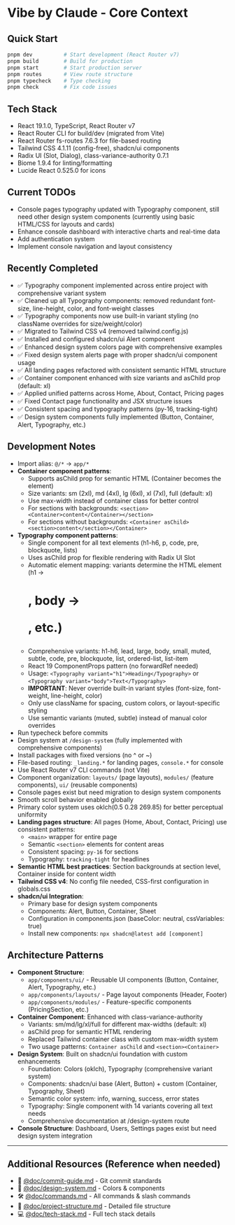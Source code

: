 # Vibe by Claude - Core Context

## Quick Start
```bash
pnpm dev          # Start development (React Router v7)
pnpm build        # Build for production
pnpm start        # Start production server
pnpm routes       # View route structure
pnpm typecheck    # Type checking
pnpm check        # Fix code issues
```

## Tech Stack
- React 19.1.0, TypeScript, React Router v7
- React Router CLI for build/dev (migrated from Vite)
- React Router fs-routes 7.6.3 for file-based routing
- Tailwind CSS 4.1.11 (config-free), shadcn/ui components
- Radix UI (Slot, Dialog), class-variance-authority 0.7.1
- Biome 1.9.4 for linting/formatting
- Lucide React 0.525.0 for icons

## Current TODOs
- Console pages typography updated with Typography component, still need other design system components (currently using basic HTML/CSS for layouts and cards)
- Enhance console dashboard with interactive charts and real-time data
- Add authentication system
- Implement console navigation and layout consistency

## Recently Completed
- ✅ Typography component implemented across entire project with comprehensive variant system
- ✅ Cleaned up all Typography components: removed redundant font-size, line-height, color, and font-weight classes
- ✅ Typography components now use built-in variant styling (no className overrides for size/weight/color)
- ✅ Migrated to Tailwind CSS v4 (removed tailwind.config.js)
- ✅ Installed and configured shadcn/ui Alert component
- ✅ Enhanced design system colors page with comprehensive examples
- ✅ Fixed design system alerts page with proper shadcn/ui component usage
- ✅ All landing pages refactored with consistent semantic HTML structure
- ✅ Container component enhanced with size variants and asChild prop (default: xl)
- ✅ Applied unified patterns across Home, About, Contact, Pricing pages
- ✅ Fixed Contact page functionality and JSX structure issues
- ✅ Consistent spacing and typography patterns (py-16, tracking-tight)
- ✅ Design system components fully implemented (Button, Container, Alert, Typography, etc.)

## Development Notes
- Import alias: `@/*` → `app/*`
- **Container component patterns**: 
  - Supports asChild prop for semantic HTML (Container becomes the element)
  - Size variants: sm (2xl), md (4xl), lg (6xl), xl (7xl), full (default: xl)
  - Use max-width instead of container class for better control
  - For sections with backgrounds: `<section><Container>content</Container></section>`
  - For sections without backgrounds: `<Container asChild><section>content</section></Container>`
- **Typography component patterns**:
  - Single component for all text elements (h1-h6, p, code, pre, blockquote, lists)
  - Uses asChild prop for flexible rendering with Radix UI Slot
  - Automatic element mapping: variants determine the HTML element (h1 → <h1>, body → <p>, etc.)
  - Comprehensive variants: h1-h6, lead, large, body, small, muted, subtle, code, pre, blockquote, list, ordered-list, list-item
  - React 19 ComponentProps pattern (no forwardRef needed)
  - Usage: `<Typography variant="h1">Heading</Typography>` or `<Typography variant="body">Text</Typography>`
  - **IMPORTANT**: Never override built-in variant styles (font-size, font-weight, line-height, color)
  - Only use className for spacing, custom colors, or layout-specific styling
  - Use semantic variants (muted, subtle) instead of manual color overrides
- Run typecheck before commits
- Design system at `/design-system` (fully implemented with comprehensive components)
- Install packages with fixed versions (no ^ or ~)
- File-based routing: `_landing.*` for landing pages, `console.*` for console
- Use React Router v7 CLI commands (not Vite)
- Component organization: `layouts/` (page layouts), `modules/` (feature components), `ui/` (reusable components)
- Console pages exist but need migration to design system components
- Smooth scroll behavior enabled globally
- Primary color system uses oklch(0.5 0.28 269.85) for better perceptual uniformity
- **Landing pages structure**: All pages (Home, About, Contact, Pricing) use consistent patterns:
  - `<main>` wrapper for entire page
  - Semantic `<section>` elements for content areas
  - Consistent spacing: `py-16` for sections
  - Typography: `tracking-tight` for headlines
- **Semantic HTML best practices**: Section backgrounds at section level, Container inside for content width
- **Tailwind CSS v4**: No config file needed, CSS-first configuration in globals.css
- **shadcn/ui Integration**: 
  - Primary base for design system components
  - Components: Alert, Button, Container, Sheet
  - Configuration in components.json (baseColor: neutral, cssVariables: true)
  - Install new components: `npx shadcn@latest add [component]`

## Architecture Patterns
- **Component Structure**: 
  - `app/components/ui/` - Reusable UI components (Button, Container, Alert, Typography, etc.)
  - `app/components/layouts/` - Page layout components (Header, Footer)
  - `app/components/modules/` - Feature-specific components (PricingSection, etc.)
- **Container Component**: Enhanced with class-variance-authority
  - Variants: sm/md/lg/xl/full for different max-widths (default: xl)
  - asChild prop for semantic HTML rendering
  - Replaced Tailwind container class with custom max-width system
  - Two usage patterns: `Container asChild` and `<section><Container>`
- **Design System**: Built on shadcn/ui foundation with custom enhancements
  - Foundation: Colors (oklch), Typography (comprehensive variant system)
  - Components: shadcn/ui base (Alert, Button) + custom (Container, Typography, Sheet)
  - Semantic color system: info, warning, success, error states
  - Typography: Single component with 14 variants covering all text needs
  - Comprehensive documentation at /design-system route
- **Console Structure**: Dashboard, Users, Settings pages exist but need design system integration

---

## Additional Resources (Reference when needed)
- 📝 [@doc/commit-guide.md](/@doc/commit-guide.md) - Git commit standards
- 🎨 [@doc/design-system.md](/@doc/design-system.md) - Colors & components
- 🛠️ [@doc/commands.md](/@doc/commands.md) - All commands & slash commands
- 📁 [@doc/project-structure.md](/@doc/project-structure.md) - Detailed file structure
- 💻 [@doc/tech-stack.md](/@doc/tech-stack.md) - Full tech stack details
